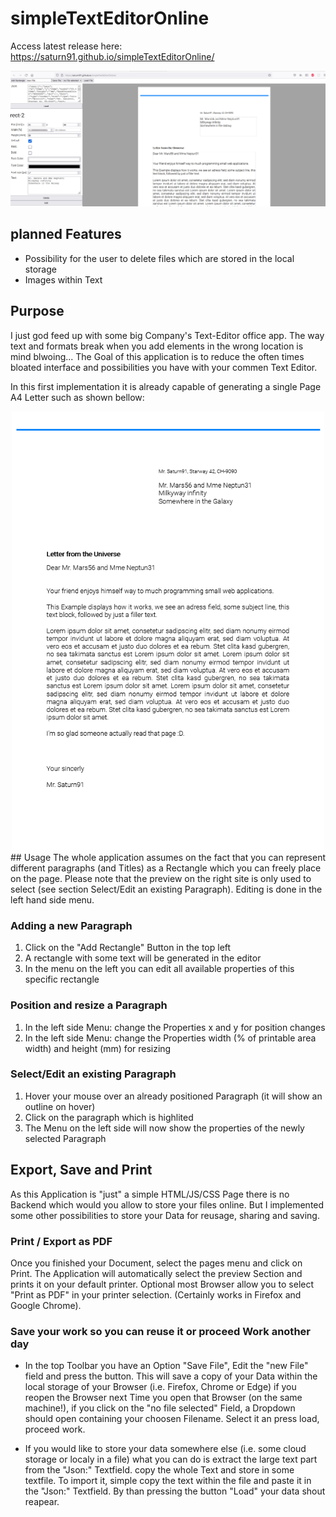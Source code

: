 # simpleTextEditorOnline

Access latest release here: https://saturn91.github.io/simpleTextEditorOnline/

<div align="center">
  <img src="https://raw.githubusercontent.com/Saturn91/simpleTextEditorOnline/master/documentation/usage.png" alt="application usage"/>
</div>

## planned Features
- Possibility for the user to delete files which are stored in the local storage
- Images within Text

## Purpose

I just god feed up with some big Company's Text-Editor office app. The way text and formats break when you add elements in the wrong location is mind blwoing... The Goal of this application is 
to reduce the often times bloated interface and possibilities you have with your commen Text Editor. 

In this first implementation it is already capable of generating a single Page A4 Letter such as shown bellow:
<div align="center">
  <img src="https://raw.githubusercontent.com/Saturn91/simpleTextEditorOnline/master/documentation/example.png" alt="generated A4 Letter as PDF" width="500px"/>
</div>
## Usage
The whole application assumes on the fact that you can represent different paragraphs (and Titles) as a Rectangle which you can freely place on the page. Please note that the preview on
the right site is only used to select (see section Select/Edit an existing Paragraph). Editing is done in the left hand side menu.

### Adding a new Paragraph

1. Click on the "Add Rectangle" Button in the top left
1. A rectangle with some text will be generated in the editor
1. In the menu on the left you can edit all available properties of this specific rectangle

### Position and resize a Paragraph

1. In the left side Menu: change the Properties x and y for position changes
1. In the left side Menu: change the Properties width (% of printable area width) and height (mm) for resizing

### Select/Edit an existing Paragraph

1. Hover your mouse over an already positioned Paragraph (it will show an outline on hover)
2. Click on the paragraph which is highlited
3. The Menu on the left side will now show the properties of the newly selected Paragraph

## Export, Save and Print

As this Application is "just" a simple HTML/JS/CSS Page there is no Backend which would you allow to store your files online. But I implemented some other possibilities to store 
your Data for reusage, sharing and saving.

### Print / Export as PDF

Once you finished your Document, select the pages menu and click on Print. The Application will automatically select the preview Section and prints it on your default printer. Optional 
most Browser allow you to select "Print as PDF" in your printer selection. (Certainly works in Firefox and Google Chrome).

### Save your work so you can reuse it or proceed Work another day

- In the top Toolbar you have an Option "Save File", Edit the "new File" field and press the button. This will save a copy of your Data within the local storage of your Browser (i.e. Firefox, Chrome or Edge) if you reopen the Browser 
next Time you open that Browser (on the same machine!), if you click on the "no file selected" Field, a Dropdown should open containing your choosen Filename. Select it an press load, proceed work.

- If you would like to store your data somewhere else (i.e. some cloud storage or localy in a file) what you can do is extract the large text part from the "Json:" Textfield. copy the whole 
Text and store in some textfile. To import it, simple copy the text within the file and paste it in the "Json:" Textfield. By than pressing the button "Load" your data shout reapear.
